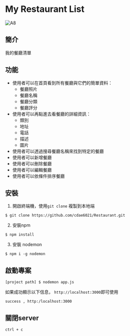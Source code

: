 # My Restaurant List
![A8](https://user-images.githubusercontent.com/96229122/150272048-92537634-8865-476d-91f1-2cdf7762d7bd.png)
## 簡介
我的餐廳清單

## 功能
- 使用者可以在首頁看到所有餐廳與它們的簡單資料：
  - 餐廳照片
  - 餐廳名稱
  - 餐廳分類 
  - 餐廳評分
- 使用者可以再點進去看餐廳的詳細資訊：
  - 類別
  - 地址
  - 電話
  - 描述
  - 圖片
- 使用者可以透過搜尋餐廳名稱來找到特定的餐廳
- 使用者可以新增餐廳
- 使用者可以刪除餐廳
- 使用者可以編輯餐廳
- 使用者可以依條件排序餐廳


## 安裝
1. 開啟終端機，使用`git clone` 複製到本地端
```
$ git clone https://github.com/cdae6021/Restaurant.git
```
2. 安裝npm
```
$ npm install
```
3. 安裝 nodemon
```
$ npm i -g nodemon 
```
## 啟動專案
```
[project path] $ nodemon app.js
```
如果成功顯示以下信息， `http://localhost:3000`即可使用
```
success , http:/localhost:3000
```
## 關閉server
```
ctrl + c
